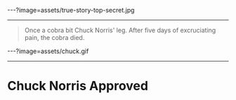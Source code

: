 ---?image=assets/true-story-top-secret.jpg

---

> Once a cobra bit Chuck Norris' leg. After five days of excruciating pain, the cobra died.

---?image=assets/chuck.gif

---

# Chuck Norris Approved

